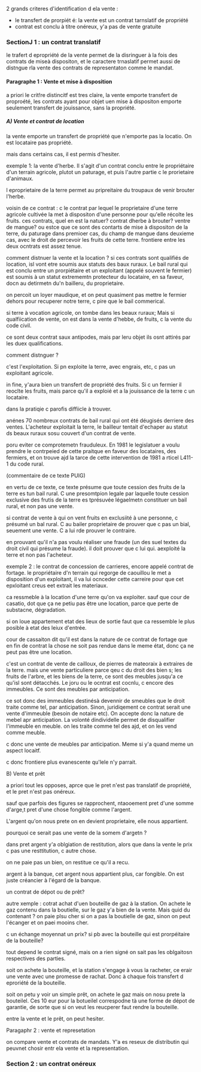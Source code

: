 2 grands criteres d'identification d ela vente :
- le transfert de prorpiét é: la vente est un contrat tarnslatif de propriété
- contrat est conclu à titre onéreux, y'a pas de vente gratuite


### SectionJ 1 : un contrat translatif

le trafert d epropriété de la vente permet de la disringuer à la fois des contrats de miseà dispositon, et le caractere trnaslatif permet aussi de distngue rla vente des contrats de representaton comme le mandat.


#### Paragraphe 1 : Vente et mise à disposition

a priori le crit!re distincitf est tres claire, la vente emporte transfert de proproété, les contrats ayant pour objet uen mise à dispositon emporte seulement transfert de jouissance, sans la propriété.

##### A) Vente et contrat de location

la vente emporte un transfert de propriété que n'emporte pas la locatio. On est locataire pas propriété. 

mais dans certains cas, il est permis d'hesiter. 

exemple 1: la vente d'herbe. Il s'agit d'un contrat conclu entre le propriétaire d'un terrain agricole, plutot un paturage, et puis l'autre partie c le prorietaire d'animaux. 

l eproprietaire de la terre permet au pripreitaire du troupaux de venir brouter l'herbe. 

voisin de ce contrat : c le contrat par lequel le proprietaire d'une terre agricole cultivée la met à dispositon d'une personne pour qu'elle récolte les fruits. ces contrats, quel en est la natuer? contrat dherbe à brouter? ventre de mangue? ou estce que ce sont des contarts de mise à dispositon de la terre, du paturage dans premioer cas, du champ de mangue dans deuxieme cas, avec le droit de percevoir les fruits de cette terre. frontiere entre les deux ocntrats est assez tenue.

comment distnuer la vente et la location ? si ces contrats sont qualifiés de location, isl vont etre soumis aux statuts des baux ruraux. Le bail rural qui est conclu entre un prorpiétaire et un exploitant (appelé souvent le fermier) est soumis à un statut extrememtn protecteur du locataire, en sa faveur, docn au detirmetn du'n bailleru, du proprietaire.

on percoit un loyer maudique, et on peut quasiment pas mettre le fermier dehors pour recuperer notre terre, c pire que le bail commerical.

si terre à vocation agricole, on tombe dans les beaux ruraux; Mais si qualfiication de vente, on est dans la vente d'hebbe, de fruits, c la vente du code civil.

ce sont deux contrat saux antipodes, mais par leru objet ils osnt attirés par les duex qualifications. 

comment distnguer ?

c'est l'exploitation. Si pn exploite la terre, avec engrais, etc, c pas un exploitant agricole. 

in fine, y'aura bien un transfert de propriété des fruits. Si c un fermier il reoclte les fruits, mais parce qu'il a exploié et a la jouissance de la terre c un locataire.

dans la pratiqie c parofis diffiicle à trouver.

anénes 70 nombreux contrats de bail rural qui ont été déugisés derriere des ventes. L'acheteur exploitait la terre, le bailleur tentait d'echaper au statut ds beaux ruraux sosu couvert d'un contrat de vente.

poru eviter ce comprotemetn frauduleux. En 1981 le legislatuer a voulu prendre le contrpeied de cette praitque en faveur des locataires, des fermiers, et on trouve ajd la tarce de cette intervention de 1981 a rticel L411-1 du code rural. 

(commentaire de ce texte PUIG)

en vertu de ce texte,  ce texte présume que toute cession des fruits de la terre es tun bail rural. C une presomtpion legale par laquelle toute cession exclusive des frutis de la terre es tprésuvée légaelmetn constituer un bail rural, et non pas une vente.

si contrat de vente à qui on vent fruits en exclusiité à une personne, c présumé un bal rural. C au bailer proprietaire de prouver que c pas un bial, seuement une vente. C a lui rde prouver le contraire.

en prouvant qu'il n'a pas voulu réaliser une fraude (un des suel textes du droit civil qui présume la fraude). 
il doit prouver que c lui qui. aexploité la terre et non pas l'acheteur. 

exemple 2 : le contrat de concession de carrieres, encore appelé contrat de fortage. le propriétaire d'n terrain qui regorge de caouillou le met a disposition d'un exploitant, il va lui ocnceder cette carreire pour que cet epxloitant creus eet extrait les materiaux.

ca ressmeble à la location d'une terre qu'on va exploiter. sauf que cour de casatio, dot que ça ne petiu pas être une location, parce que perte de substacne, dégradation. 

si on loue appartement etat des lieux de sortie faut que ca ressemble le plus posible à etat des leiux d'entrée.

cour de cassaiton dit qu'il est dans la nature de ce contrat de fortage que en fin de contrat la chose ne soit pas rendue dans le meme état, donc ça ne peut pas être une location. 

c'est un contrat de vente de cailloux, de pierres de mateoraix à extraires de la terre.  mais une vente particuliere parce qeu c du droit des bien s; les fruits de l'arbre, et les biens de la terre,  ce sont des meubles jusqu'a ce qu'isl sont détacchés. Le joru ou le ocntrat est cocnlu, c encore des immeubles. Ce sont des meubles par anticipation. 

ce sot donc des immeubles destinésà devennir de smeubles que le droit traite comme tel, par anticipation. Sinon, juridiqement ce contrat serait une vente d'immeuble (besoin de notaire etc). On accepte donc la nature de mebel apr anticipation. La volonté dindividelle permet de disqualifier l'immeuble en meuble. on les traite comme tel des ajd, et on les vend comme meuble.

c donc une vente de meubles par anticipation. Meme si y'a quand meme un aspect locaitf.

c donc frontiere plus evanescente qu'lele n'y parrait.


B) Vente et prêt

a priori tout les opposes, aprce que le pret n'est pas translatif de propriété, et le pret n'est pas onéreux.

sauf que parfois des figures se rapprochent, ntaooement pret d'une somme d'arge,t pret d'une chose fongible comme l'argent.

L'argent qu'on nous prete on en devient proprietaire, elle nous appartient. 

pourquoi ce serait pas une vente de la somem d'argetn ? 

dans pret argent y'a oblgiation de restitution, alors que dans la vente le prix c pas une resttitution, c autre chose.

on ne paie pas un bien, on restitue ce qu'il a recu. 

argent à la banque, cet argent nous appartient plus, car fongible. On est juste créancier à l'égard de la banque. 

un contrat de dépot ou de prêt?

autre xemple : cotrat achat d'uen bouteille de gaz à la station. On achete le gaz contenu dans la boutielle, sur le gaz y'a bien de la vente. Mais quid du contenant ? on paie plsu cher si on a pas la boutielle de gaz, sinon on peut l'écanger et on paei mooins cher. 

c un échange moyennat un prix? si pb avec la bouteille qui est prorpéitaire de la bouteille? 

tout depend le contrat signé, mais on a rien signé on sait pas les oblgaitosn respectives des parties.

soit on achete la bouteille, et la station s'engage à vous la racheter, ce erair une vente avec une promesse de rachat. Donc à chaque fois transfert d eproriété de la bouteille.

soit on petu y voir un simple prêt, on achete le gaz mais on nosu prete la bouteilel. Ces 10 eur pour la botueilel correspodne tà une forme de dépot de garantie, de sorte que si on veut les reucperer faut rendre la bouteille. 

entre la vente et le prêt, on peut hesiter. 

Paragaphr 2 : vente et represetation

on compare vente et contrats de mandats. Y'a es reseux de distributin qui peuvnet chosir entr ela vente et la representation. 


### Section 2 : un contrat onéreux